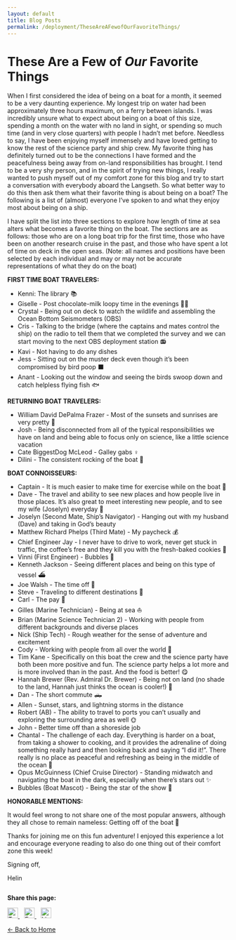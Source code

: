 ```yaml
---
layout: default
title: Blog Posts
permalink: /deployment/TheseAreAFewofOurFavoriteThings/
---
```



<style>
  header {
    background-color: #0077be !important;
    background-image: linear-gradient(120deg, #003973, #0077be, #00c6ff) !important;
  }
</style>

# These Are a Few of *Our* Favorite Things

When I first considered the idea of being on a boat for a month, it seemed to be a very
daunting experience. My longest trip on water had been approximately three hours maximum, on
a ferry between islands. I was incredibly unsure what to expect about being on a boat of this size,
spending a month on the water with no land in sight, or spending so much time (and in very close
quarters) with people I hadn’t met before. Needless to say, I have been enjoying myself
immensely and have loved getting to know the rest of the science party and ship crew. My
favorite thing has definitely turned out to be the connections I have formed and the peacefulness
being away from on-land responsibilities has brought. I tend to be a very shy person, and in the
spirit of trying new things, I really wanted to push myself out of my comfort zone for this blog
and try to start a conversation with everybody aboard the Langseth. So what better way to do this
then ask them what their favorite thing is about being on a boat? The following is a list of
(almost) everyone I’ve spoken to and what they enjoy most about being on a ship.

I have split the list into three sections to explore how length of time at sea alters what
becomes a favorite thing on the boat. The sections are as follows: those who are on a long boat
trip for the first time, those who have been on another research cruise in the past, and those who
have spent a lot of time on deck in the open seas. (Note: all names and positions have been
selected by each individual and may or may not be accurate representations of what they do on
the boat)

**FIRST TIME BOAT TRAVELERS:**

- Kenni: The library 📚
- Giselle - Post chocolate-milk loopy time in the evenings 🍫🥛
- Crystal - Being out on deck to watch the wildlife and assembling the Ocean Bottom Seismometers (OBS) ‍
- Cris - Talking to the bridge (where the captains and mates control the ship) on the radio to tell them that we completed the survey and we can start moving to the next OBS deployment station 📻
- Kavi - Not having to do any dishes ️
- Jess - Sitting out on the muster deck even though it’s been compromised by bird poop ‍⬛
- Anant - Looking out the window and seeing the birds swoop down and catch helpless flying fish 🐟

**RETURNING BOAT TRAVELERS:**
- William David DePalma Frazer - Most of the sunsets and sunrises are very pretty 🌅
- Josh - Being disconnected from all of the typical responsibilities we have on land and being able to focus only on science, like a little science vacation ‍
- Cate BiggestDog McLeod - Galley gabs ‍♀️
- Dilini - The consistent rocking of the boat 🚢

**BOAT CONNOISSEURS:**
- Captain - It is much easier to make time for exercise while on the boat 🏃
- Dave - The travel and ability to see new places and how people live in those places. It’s also great to meet interesting new people, and to see my wife (Joselyn) everyday 🤗
- Joselyn (Second Mate, Ship’s Navigator) - Hanging out with my husband (Dave) and taking in
God’s beauty ️
- Matthew Richard Phelps (Third Mate) - My paycheck 💰
- Chief Engineer Jay - I never have to drive to work, never get stuck in traffic, the coffee’s free and
they kill you with the fresh-baked cookies 🍪
- Vinni (First Engineer) - Bubbles 🫧
- Kenneth Jackson - Seeing different places and being on this type of vessel ⛴️
- Joe Walsh - The time off 💆
- Steve - Traveling to different destinations 🧳
- Carl - The pay 💸
- Gilles (Marine Technician) - Being at sea ⛵
- Brian (Marine Science Technician 2) - Working with people from different backgrounds and
diverse places ️
- Nick (Ship Tech) - Rough weather for the sense of adventure and excitement ️
- Cody - Working with people from all over the world 🤠
- Tim Kane - Specifically on this boat the crew and the science party have both been more positive
and fun. The science party helps a lot more and is more involved than in the past. And the food is
better! 😋
- Hannah Brewer (Rev. Admiral Dr. Brewer) - Being not on land (no shade to the land, Hannah
just thinks the ocean is cooler!) 🌊
- Dan - The short commute 🛻
- Allen - Sunset, stars, and lightning storms in the distance ️
- Robert (AB) - The ability to travel to ports you can’t usually and exploring the surrounding area
as well 🌞
- John - Better time off than a shoreside job ‍
- Chantal - The challenge of each day. Everything is harder on a boat, from taking a shower to
cooking, and it provides the adrenaline of doing something really hard and then looking back and
saying “I did it!”. There really is no place as peaceful and refreshing as being in the middle of the
ocean 🥳
- Opus McGuinness (Chief Cruise Director) - Standing midwatch and navigating the boat in the
dark, especially when there’s stars out ✨
- Bubbles (Boat Mascot) - Being the star of the show 🤩

**HONORABLE MENTIONS:**

It would feel wrong to not share one of the most popular answers, although they all chose to
remain nameless: Getting off of the boat 🧘

Thanks for joining me on this fun adventure! I enjoyed this experience a lot and encourage
everyone reading to also do one thing out of their comfort zone this week!

Signing off,

Helin


<div style="margin-top: 2em;">
  <p><strong>Share this page:</strong></p>
  <a href="https://twitter.com/intent/tweet?url={{ page.url | absolute_url }}&text={{ page.title | uri_escape }}" target="_blank" style="margin-right: 10px;">
    <img src="https://cdn.jsdelivr.net/npm/simple-icons@v5/icons/twitter.svg" alt="Twitter" width="24" height="24">
  </a>
  <a href="https://www.facebook.com/sharer/sharer.php?u={{ page.url | absolute_url }}" target="_blank" style="margin-right: 10px;">
    <img src="https://cdn.jsdelivr.net/npm/simple-icons@v5/icons/facebook.svg" alt="Facebook" width="24" height="24">
  </a>
  <a href="https://www.linkedin.com/shareArticle?mini=true&url={{ page.url | absolute_url }}&title={{ page.title | uri_escape }}" target="_blank">
    <img src="https://cdn.jsdelivr.net/npm/simple-icons@v5/icons/linkedin.svg" alt="LinkedIn" width="24" height="24">
  </a>
</div>


[← Back to Home](/)
